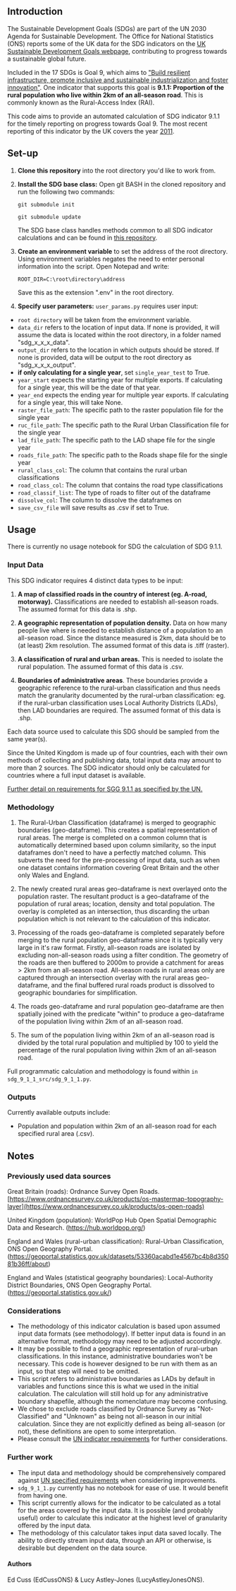 ## Introduction

The Sustainable Development Goals (SDGs) are part of the UN 2030 Agenda for Sustainable Development. The Office for National Statistics (ONS) reports some of the UK data for the SDG indicators on the [UK Sustainable Development Goals webpage](https://sdgdata.gov.uk/), contributing to progress towards a sustainable global future. 

Included in the 17 SDGs is Goal 9, which aims to ["Build resilient infrastructure, promote inclusive and sustainable industrialization and foster innovation"](https://sdgs.un.org/goals/goal9). One indicator that supports this goal is **9.1.1: Proportion of the rural population who live within 2km of an all-season road**. This is commonly known as the Rural-Access Index (RAI). 

This code aims to provide an automated calculation of SDG indicator 9.1.1 for the timely reporting on progress towards Goal 9. The most recent reporting of this indicator by the UK covers the year [2011](https://sdgdata.gov.uk/9-1-1/).

## Set-up

1. **Clone this repository** into the root directory you'd like to work from. 

2. **Install the SDG base class:** Open git BASH in the cloned repository and run the following two commands:

    ```git submodule init```

    ```git submodule update```

   The SDG base class handles methods common to all SDG indicator calculations and can be found in [this repository](https://github.com/ONSgeo/sdg_base).

4. **Create an environment variable** to set the address of the root directory. Using environment variables negates the need to enter personal information into the script. Open Notepad and write:

    `ROOT_DIR=C:\root\directory\address`
    
    Save this as the extension ".env" in the root directory. 

5. **Specify user parameters:** `user_params.py` requires user input:

- `root directory` will be taken from the environment variable.
- `data_dir` refers to the location of input data. If none is provided, it will assume the data is located within the root directory, in a folder named "sdg_x_x_x_data".
- `output_dir` refers to the location in which outputs should be stored. If none is provided, data will be output to the root directory as "sdg_x_x_x_output".
- **if only calculating for a single year**, set `single_year_test` to True.
- `year_start` expects the starting year for multiple exports. If calculating for a single year, this will be the date of that year.
- `year_end` expects the ending year for multiple year exports. If calculating for a single year, this will take None.
- `raster_file_path`: The specific path to the raster population file for the single year
- `ruc_file_path`: The specific path to the Rural Urban Classification file for the single year
- `lad_file_path`: The specific path to the LAD shape file for the single year
- `roads_file_path`: The specific path to the Roads shape file for the single year
- `rural_class_col`: The column that contains the rural urban classifications
- `road_class_col`: The column that contains the road type classifications
- `road_classif_list`: The type of roads to filter out of the dataframe
- `dissolve_col`: The column to dissolve the dataframes on
- `save_csv_file` will save results as .csv if set to True.


## Usage      


There is currently no usage notebook for SDG the calculation of SDG 9.1.1.


### Input Data

This SDG indicator requires 4 distinct data types to be input: 

1. **A map of classified roads in the country of interest (eg. A-road, motorway).** Classifications are needed to establish all-season roads. The assumed format for this data is .shp. 

2. **A geographic representation of population density.** Data on how many people live where is needed to establish distance of a population to an all-season road. Since the distance measured is 2km, data should be to (at least) 2km resolution. The assumed format of this data is .tiff (raster).  

3. **A classification of rural and urban areas.** This is needed to isolate the rural population. The assumed format of this data is .csv.

4. **Boundaries of administrative areas**. These boundaries provide a geographic reference to the rural-urban classification and thus needs match the granularity documented by the rural-urban classification: eg. if the rural-urban classification uses Local Authority Districts (LADs), then LAD boundaries are required. The assumed format of this data is .shp. 

Each data source used to calculate this SDG should be sampled from the same year(s).   

Since the United Kingdom is made up of four countries, each with their own methods of collecting and publishing data, total input data may amount to more than 2 sources. The SDG indicator should only be calculated for countries where a full input dataset is available. 

[Further detail on requirements for SGG 9.1.1 as specified by the UN.](https://unstats.un.org/sdgs/metadata/files/Metadata-09-01-01.pdf) 

### Methodology

1. The Rural-Urban Classification (dataframe) is merged to geographic boundaries (geo-dataframe). This creates a spatial representation of rural areas. The merge is completed on a common column that is automatically determined based upon column similarity, so the input dataframes don't need to have a perfectly matched column. This subverts the need for the pre-processing of input data, such as when one dataset contains information covering Great Britain and the other only Wales and England. 

2. The newly created rural areas geo-dataframe is next overlayed onto the population raster. The resultant product is a geo-dataframe of the population of rural areas; location, density and total population. The overlay is completed as an intersection, thus discarding the urban population which is not relevant to the calculation of this indicator. 

3. Processing of the roads geo-dataframe is completed separately before merging to the rural population geo-dataframe since it is typically very large in it's raw format. Firstly, all-season roads are isolated by excluding non-all-season roads using a filter condition. The geometry of the roads are then buffered to 2000m to provide a catchment for areas > 2km from an all-season road. All-season roads in rural areas only are captured through an intersection overlay with the rural areas geo-dataframe, and the final buffered rural roads product is dissolved to geographic boundaries for simplification. 

4. The roads geo-dataframe and rural population geo-dataframe are then spatially joined with the predicate "within" to produce a geo-dataframe of the population living within 2km of an all-season road.

5. The sum of the population living within 2km of an all-season road is divided by the total rural population and multiplied by 100 to yield the percentage of the rural population living within 2km of an all-season road.
     
Full programmatic calculation and methodology is found within `in sdg_9_1_1_src/sdg_9_1_1.py`.  

### Outputs

Currently available outputs include:

- Population and population within 2km of an all-season road for each specified rural area (.csv).


## Notes


### Previously used data sources
    
Great Britain (roads): Ordnance Survey Open Roads. 
[https://www.ordnancesurvey.co.uk/products/os-mastermap-topography-layer](https://www.ordnancesurvey.co.uk/products/os-open-roads)
    
United Kingdom (population): WorldPop Hub Open Spatial Demographic Data and Research.
(https://hub.worldpop.org/)
        
England and Wales (rural-urban classification): Rural-Urban Classification, ONS Open Geography Portal.  
(https://geoportal.statistics.gov.uk/datasets/53360acabd1e4567bc4b8d35081b36ff/about)
    
England and Wales (statistical geography boundaries): Local-Authority District Boundaries, ONS Open Geography Portal. 
(https://geoportal.statistics.gov.uk/) 


### Considerations

- The methodology of this indicator calculation is based upon assumed input data formats (see methodology). If better input data is found in an alternative format, methodology may need to be adjusted accordingly.
- It may be possible to find a geographic representation of rural-urban classifications. In this instance, administrative boundaries won't be necessary. This code is however designed to be run with them as an input, so that step will need to be omitted.
- This script refers to administrative boundaries as LADs by default in variables and functions since this is what we used in the initial calculation. The calculation will still hold up for any administrative boundary shapefile, although the nomenclature may become confusing.
- We chose to exclude roads classified by Ordnance Survey as "Not-Classified" and "Unknown" as being not all-season in our initial calculation. Since they are not explicitly defined as being all-season (or not), these definitions are open to some interpretation. 
- Please consult the [UN indicator requirements](https://unstats.un.org/sdgs/metadata/files/Metadata-09-01-01.pdf) for further considerations.

### Further work 

- The input data and methodology should be comprehensively compared against [UN specified requirements](https://unstats.un.org/sdgs/metadata/files/Metadata-09-01-01.pdf) when considering improvements.
- `sdg_9_1_1.py` currently has no notebook for ease of use. It would benefit from having one.
- This script currently allows for the indicator to be calculated as a total for the areas covered by the input data. It is possible (and probably useful) order to calculate this indicator at the highest level of granularity offered by the input data.
- The methodology of this calculator takes input data saved locally. The ability to directly stream input data, through an API or otherwise, is desirable but dependent on the data source. 

#### Authors

Ed Cuss (EdCussONS) & Lucy Astley-Jones (LucyAstleyJonesONS).


